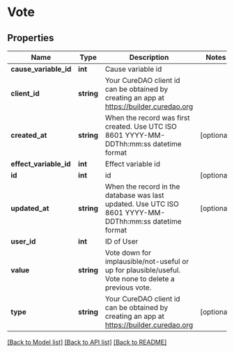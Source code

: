 # Vote

## Properties
Name | Type | Description | Notes
------------ | ------------- | ------------- | -------------
**cause_variable_id** | **int** | Cause variable id | 
**client_id** | **string** | Your CureDAO client id can be obtained by creating an app at https://builder.curedao.org | 
**created_at** | **string** | When the record was first created. Use UTC ISO 8601 YYYY-MM-DDThh:mm:ss datetime format | [optional] 
**effect_variable_id** | **int** | Effect variable id | 
**id** | **int** | id | [optional] 
**updated_at** | **string** | When the record in the database was last updated. Use UTC ISO 8601 YYYY-MM-DDThh:mm:ss datetime format | [optional] 
**user_id** | **int** | ID of User | 
**value** | **string** | Vote down for implausible/not-useful or up for plausible/useful. Vote none to delete a previous vote. | 
**type** | **string** | Your CureDAO client id can be obtained by creating an app at https://builder.curedao.org | [optional] 

[[Back to Model list]](../README.md#documentation-for-models) [[Back to API list]](../README.md#documentation-for-api-endpoints) [[Back to README]](../README.md)
